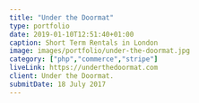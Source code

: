 ```yaml
---
title: "Under the Doormat"
type: portfolio
date: 2019-01-10T12:51:40+01:00
caption: Short Term Rentals in London
image: images/portfolio/under-the-doormat.jpg
category: ["php","commerce","stripe"]
liveLink: https://underthedoormat.com
client: Under the Doormat.
submitDate: 18 July 2017
---
```

